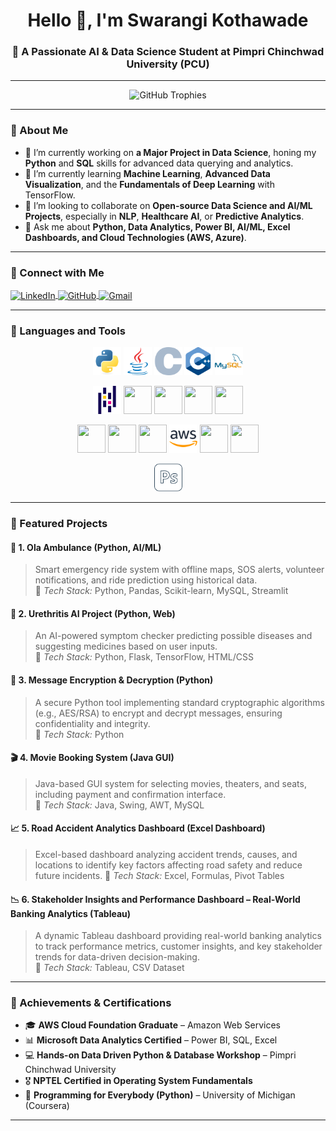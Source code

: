 <h1 align="center">Hello 👋, I'm Swarangi Kothawade</h1>
<h3 align="center">🚀 A Passionate AI & Data Science Student at Pimpri Chinchwad University (PCU)</h3>

---

<p align="center">
  <img src="https://github-profile-trophy.vercel.app/?username=swarangik-21&theme=onedark&no-frame=true&row=1&margin-w=10" alt="GitHub Trophies" />
</p>

---

### 🌟 About Me  

- 🔭 I’m currently working on **a Major Project in Data Science**, honing my **Python** and **SQL** skills for advanced data querying and analytics.  
- 🌱 I’m currently learning **Machine Learning**, **Advanced Data Visualization**, and the **Fundamentals of Deep Learning** with TensorFlow.  
- 👯 I’m looking to collaborate on **Open-source Data Science and AI/ML Projects**, especially in **NLP**, **Healthcare AI**, or **Predictive Analytics**.  
- 💬 Ask me about **Python, Data Analytics, Power BI, AI/ML, Excel Dashboards, and Cloud Technologies (AWS, Azure)**.  

---

### 🤝 Connect with Me  

<p align="left">
<a href="https://www.linkedin.com/in/swarangikothawade/" target="_blank">
  <img align="center" src="https://raw.githubusercontent.com/rahuldkjain/github-profile-readme-generator/master/src/images/icons/Social/linked-in-alt.svg" alt="LinkedIn" height="40" width="50" />
</a>
<a href="https://github.com/swarangik-21" target="_blank">
  <img align="center" src="https://raw.githubusercontent.com/rahuldkjain/github-profile-readme-generator/master/src/images/icons/Social/github.svg" alt="GitHub" height="40" width="50" />
</a>
<a href="mailto:swarangikothawade@gmail.com">
  <img align="center" src="https://cdn-icons-png.flaticon.com/512/732/732200.png" alt="Gmail" height="40" width="50" />
</a>
</p>

---

### 🧠 Languages and Tools  

<!-- Line 1: Core Programming Languages -->
<p align="center">
  <a href="https://www.python.org" target="_blank"><img src="https://raw.githubusercontent.com/devicons/devicon/master/icons/python/python-original.svg" width="45" height="45"/></a>
  <a href="https://www.java.com" target="_blank"><img src="https://raw.githubusercontent.com/devicons/devicon/master/icons/java/java-original.svg" width="45" height="45"/></a>
  <a href="https://www.cprogramming.com/" target="_blank"><img src="https://raw.githubusercontent.com/devicons/devicon/master/icons/c/c-original.svg" width="45" height="45"/></a>
  <a href="https://www.w3schools.com/cpp/" target="_blank"><img src="https://raw.githubusercontent.com/devicons/devicon/master/icons/cplusplus/cplusplus-original.svg" width="45" height="45"/></a>
  <a href="https://www.mysql.com/" target="_blank"><img src="https://raw.githubusercontent.com/devicons/devicon/master/icons/mysql/mysql-original-wordmark.svg" width="45" height="45"/></a>
</p>

<!-- Line 2: Data Science & ML Tools -->
<p align="center">
  <a href="https://pandas.pydata.org/" target="_blank"><img src="https://raw.githubusercontent.com/devicons/devicon/master/icons/pandas/pandas-original.svg" width="45" height="45"/></a>
  <a href="https://seaborn.pydata.org/" target="_blank"><img src="https://seaborn.pydata.org/_images/logo-mark-lightbg.svg" width="45" height="45"/></a>
  <a href="https://scikit-learn.org/" target="_blank"><img src="https://upload.wikimedia.org/wikipedia/commons/0/05/Scikit_learn_logo_small.svg" width="45" height="45"/></a>
  <a href="https://www.tensorflow.org/" target="_blank"><img src="https://www.vectorlogo.zone/logos/tensorflow/tensorflow-icon.svg" width="45" height="45"/></a>
  <a href="https://pytorch.org/" target="_blank"><img src="https://www.vectorlogo.zone/logos/pytorch/pytorch-icon.svg" width="45" height="45"/></a>
</p>

<!-- Line 3: Visualization, Cloud, and DevOps -->
<p align="center">
  <a href="https://powerbi.microsoft.com/" target="_blank"><img src="https://cdn.worldvectorlogo.com/logos/power-bi.svg" width="45" height="45"/></a>
  <a href="https://public.tableau.com/" target="_blank"><img src="https://cdn.worldvectorlogo.com/logos/tableau-software.svg" width="45" height="45"/></a>
  <a href="https://www.microsoft.com/en-us/microsoft-365/excel" target="_blank"><img src="https://cdn.worldvectorlogo.com/logos/microsoft-excel-2013.svg" width="45" height="45"/></a>
  <a href="https://aws.amazon.com" target="_blank"><img src="https://raw.githubusercontent.com/devicons/devicon/master/icons/amazonwebservices/amazonwebservices-original-wordmark.svg" width="45" height="45"/></a>
  <a href="https://azure.microsoft.com/" target="_blank"><img src="https://www.vectorlogo.zone/logos/microsoft_azure/microsoft_azure-icon.svg" width="45" height="45"/></a>
  <a href="https://git-scm.com/" target="_blank"><img src="https://www.vectorlogo.zone/logos/git-scm/git-scm-icon.svg" width="45" height="45"/></a>
</p>

<!-- Line 4: Optional Creative & Design Tools -->
<p align="center">
  <a href="https://www.photoshop.com/en" target="_blank"><img src="https://raw.githubusercontent.com/devicons/devicon/master/icons/photoshop/photoshop-line.svg" width="45" height="45"/></a>
</p>

---

### 🚀 Featured Projects  

#### 🧩 **1. Ola Ambulance (Python, AI/ML)**
> Smart emergency ride system with offline maps, SOS alerts, volunteer notifications, and ride prediction using historical data.  
🔗 *Tech Stack:* Python, Pandas, Scikit-learn, MySQL, Streamlit  


#### 💊 **2. Urethritis AI Project (Python, Web)**
> An AI-powered symptom checker predicting possible diseases and suggesting medicines based on user inputs.  
🔗 *Tech Stack:* Python, Flask, TensorFlow, HTML/CSS  

#### 🧠 **3. Message Encryption & Decryption (Python)**
> A secure Python tool implementing standard cryptographic algorithms (e.g., AES/RSA) to encrypt and decrypt messages, ensuring confidentiality and integrity.  
🔗 *Tech Stack:* Python  
 


#### 🎬 **4. Movie Booking System (Java GUI)**
> Java-based GUI system for selecting movies, theaters, and seats, including payment and confirmation interface.  
🔗 *Tech Stack:* Java, Swing, AWT, MySQL  



#### 📈 **5. Road Accident Analytics Dashboard (Excel Dashboard)**
> Excel-based dashboard analyzing accident trends, causes, and locations to identify key factors affecting road safety and reduce future incidents.
🔗 *Tech Stack:* Excel, Formulas, Pivot Tables  


#### 📉 **6. Stakeholder Insights and Performance Dashboard – Real-World Banking Analytics (Tableau)**
> A dynamic Tableau dashboard providing real-world banking analytics to track performance metrics, customer insights, and key stakeholder trends for data-driven decision-making.  
🔗 *Tech Stack:* Tableau, CSV Dataset  


---

### 🏅 Achievements & Certifications  

- 🎓 **AWS Cloud Foundation Graduate** – Amazon Web Services  
- 📊 **Microsoft Data Analytics Certified** – Power BI, SQL, Excel  
- 💻 **Hands-on Data Driven Python & Database Workshop** – Pimpri Chinchwad University  
- 🎖️ **NPTEL Certified in Operating System Fundamentals**  
- 🧠 **Programming for Everybody (Python)** – University of Michigan (Coursera)

---


